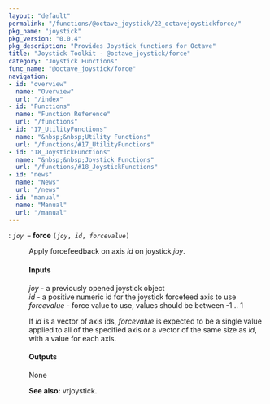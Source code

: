 ```yaml
---
layout: "default"
permalink: "/functions/@octave_joystick/22_octavejoystickforce/"
pkg_name: "joystick"
pkg_version: "0.0.4"
pkg_description: "Provides Joystick functions for Octave"
title: "Joystick Toolkit - @octave_joystick/force"
category: "Joystick Functions"
func_name: "@octave_joystick/force"
navigation:
- id: "overview"
  name: "Overview"
  url: "/index"
- id: "Functions"
  name: "Function Reference"
  url: "/functions"
- id: "17_UtilityFunctions"
  name: "&nbsp;&nbsp;Utility Functions"
  url: "/functions/#17_UtilityFunctions"
- id: "18_JoystickFunctions"
  name: "&nbsp;&nbsp;Joystick Functions"
  url: "/functions/#18_JoystickFunctions"
- id: "news"
  name: "News"
  url: "/news"
- id: "manual"
  name: "Manual"
  url: "/manual"
---
```

<dl class="first-deftypefn def-block">
<dt class="deftypefn def-line" id="index-force"><span class="category-def">: </span><span><code class="def-type"><var class="var">joy</var> =</code> <strong class="def-name">force</strong> <code class="def-code-arguments">(<var class="var">joy</var>, <var class="var">id</var>, <var class="var">forcevalue</var>)</code><a class="copiable-link" href="#index-force"></a></span></dt>
<dd><p>Apply forcefeedback on axis <var class="var">id</var> on joystick <var class="var">joy</var>.
</p>
<h4 class="subsubheading" id="Inputs"><span>Inputs<a class="copiable-link" href="#Inputs"></a></span></h4>
<p><var class="var">joy</var> - a previously opened joystick object<br>
 <var class="var">id</var> - a positive numeric id for the joystick forcefeed axis to use<br>
 <var class="var">forcevalue</var> - force value to use, values should be between -1 .. 1<br>
</p>
<p>If <var class="var">id</var> is a vector of axis ids, <var class="var">forcevalue</var> is expected to be a
 single value applied to all of the specified axis or a vector of the same size
 as <var class="var">id</var>, with a value for  each axis.
</p>
<h4 class="subsubheading" id="Outputs"><span>Outputs<a class="copiable-link" href="#Outputs"></a></span></h4>
<p>None
</p>

<p><strong class="strong">See also:</strong> vrjoystick.
 </p></dd></dl>